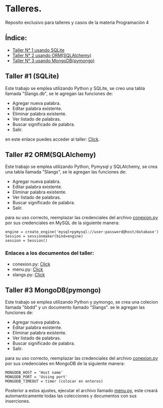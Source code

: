 # Talleres.
Reposito exclusivo para talleres y casos de la materia Programación 4

## Índice:
* [Taller N° 1 usando SQLite](#id1)
* [Taller N° 2 usando ORM(SQLAlchemy)](#id2)
* [Taller N° 3 usando MongoDB(pymongo)](#id3)



## Taller #1 (SQLite)<a name="id1"></a>
Este trabajo se emplea utilizando Python y SQLite, se creo una tabla llamada "Slangs.db", se le agregan las funciones de:

* Agregar nueva palabra.
* Editar palabra existente.
* Eliminar palabra existente.
* Ver listado de palabras.
* Buscar significado de palabra.
* Salir.

en este enlace puedes acceder al taller: [Click](https://github.com/IsaacJSandovalC/Talleres_DB_Prog4/tree/main/SQLite/SQLite.py).


## Taller #2 ORM(SQLAlchemy)<a name="id2"></a>
Este trabajo se emplea utilizando Python, Pymysql y SQLAlchemy, se crea una tabla llamada "Slangs", se le agregan las funciones de:

* Agregar nueva palabra.
* Editar palabra existente.
* Eliminar palabra existente.
* Ver listado de palabras.
* Buscar significado de palabra.
* Salir.

para su uso correcto, reemplazar las credenciales del archivo [conexion.py](https://github.com/IsaacJSandovalC/Talleres_DB_Prog4/blob/main/orm/conexion.py) por sus credenciales en MySQL de la siguiente manera:

```
engine = create_engine('mysql+pymysql://user:password@host/database')
Session = sessionmaker(bind=engine)
session = Session()
```

### Enlaces a los documentos del taller: 
* conexion.py: [Click](https://github.com/IsaacJSandovalC/Talleres_DB_Prog4/blob/main/orm/conexion.py)
* menu.py: [Click](https://github.com/IsaacJSandovalC/Talleres_DB_Prog4/blob/main/orm/menu.py)
* slangs.py: [Click](https://github.com/IsaacJSandovalC/Talleres_DB_Prog4/blob/main/orm/slangs.py)



## Taller #3 MongoDB(pymongo)<a name="id3"></a>
Este trabajo se emplea utilizando Python y pymongo, se crea una colecion llamada "bbdd" y un documento llamado "Slangs". se le agregan las funciones de:

* Agregar nueva palabra.
* Editar palabra existente.
* Eliminar palabra existente.
* Ver listado de palabras.
* Buscar significado de palabra.
* Salir.

para su uso correcto, reemplazar las credenciales del archivo [conexion.py](https://github.com/IsaacJSandovalC/Talleres_DB_Prog4/blob/main/MongoDB/conexion.py) por sus credenciales en MongoDB de la siguiente manera:

```
MONGODB_HOST = 'Host name'
MONGODB_PORT = 'Ussing port'
MONGODB_TIMEOUT = timer (colocar en enteros)
```
Posterior a estos ajustes, ejecutar el archivo llamado [menu.py](https://github.com/IsaacJSandovalC/Talleres_DB_Prog4/blob/main/MongoDB/menu.py), este creará automanticamente todas las colecciones y documentos con sus inserciones.
